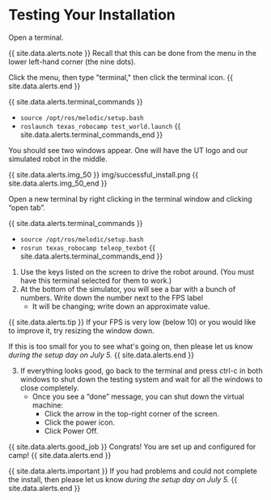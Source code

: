 # Testing Your Installation

Open a terminal.

{{ site.data.alerts.note }}
Recall that this can be done from the menu in the lower left-hand corner (the nine dots).

Click the menu, then type "terminal," then click the terminal icon.
{{ site.data.alerts.end }}

{{ site.data.alerts.terminal_commands }}
* `source /opt/ros/melodic/setup.bash`
* `roslaunch texas_robocamp test_world.launch`
{{ site.data.alerts.terminal_commands_end }}

You should see two windows appear. One will have the UT logo and our simulated robot in the middle.

{{ site.data.alerts.img_50 }}
img/successful_install.png
{{ site.data.alerts.img_50_end }}

Open a new terminal by right clicking in the terminal window and clicking “open tab”.

{{ site.data.alerts.terminal_commands }}
* `source /opt/ros/melodic/setup.bash`
* `rosrun texas_robocamp teleop_texbot`
{{ site.data.alerts.terminal_commands_end }}

1. Use the keys listed on the screen to drive the robot around. (You must have this terminal selected for them to work.)
2. At the bottom of the simulator, you will see a bar with a bunch of numbers. Write down the number next to the FPS label
    * It will be changing; write down an approximate value.

{{ site.data.alerts.tip }}
If your FPS is very low (below 10) or you would like to improve it, try resizing the window down.

If this is too small for you to see what's going on, then please let us know *during the setup day on July 5.*
{{ site.data.alerts.end }}

3. If everything looks good, go back to the terminal and press ctrl-c in both windows to shut down the testing system and wait for all the windows to close completely.
    * Once you see a “done” message, you can shut down the virtual machine:
        * Click the arrow in the top-right corner of the screen.
        * Click the power icon.
        * Click Power Off.

{{ site.data.alerts.good_job }}
Congrats! You are set up and configured for camp!
{{ site.data.alerts.end }}

{{ site.data.alerts.important }}
If you had problems and could not complete the install, then please let us know *during the setup day on July 5.*
{{ site.data.alerts.end }}

